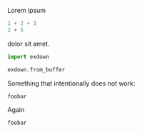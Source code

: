 Lorem ipsum
```python
1 + 2 + 3
2 + 5
```
dolor sit amet.
```python
import exdown

exdown.from_buffer
```
Something that intentionally does not work:
```bash
foobar
```
Again
```python
foobar
```

